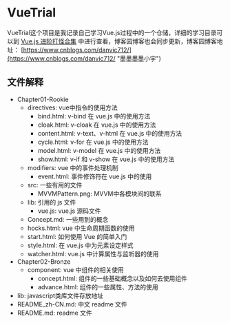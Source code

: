 # VueTrial
VueTrial这个项目是我记录自己学习Vue.js过程中的一个仓储，详细的学习目录可以到 [Vue.js 进阶打怪合集](https://lanesra712.github.io/2018/08/27/Vue-Overview/ "Vue.js 进阶打怪合集") 中进行查看，博客园博客也会同步更新，博客园博客地址： [https://www.cnblogs.com/danvic712/](https://www.cnblogs.com/danvic712/ "墨墨墨墨小宇") 

## 文件解释
+ Chapter01-Rookie
    - directives: vue中指令的使用方法
        - bind.html: v-bind 在 vue.js 中的使用方法
        - cloak.html: v-cloak 在 vue.js 中的使用方法
        - content.html: v-text、v-html 在 vue.js 中的使用方法
        - cycle.html: v-for 在 vue.js 中的使用方法
        - model.html: v-model 在 vue.js 中的使用方法
        - show.html: v-if 和 v-show 在 vue.js 中的使用方法
     - modifiers: vue 中的事件处理机制
        - event.html: 事件修饰符在 vue.js 中的使用
    - src: 一些有用的文件
        - MVVMPattern.png: MVVM中各模块间的联系
    - lib: 引用的 js 文件
        - vue.js: vue.js 源码文件
    - Concept.md: 一些用到的概念 
    - hocks.html: vue 中生命周期函数的使用
    - start.html: 如何使用 Vue 的简单入门
    - style.html: 在 vue.js 中为元素设定样式
    - watcher.html: vue.js 中计算属性与监听器的使用
+ Chapter02-Bronze
    - component: vue 中组件的相关使用
        - concept.html: 组件的一些基础概念以及如何去使用组件
        - advance.html: 组件的一些属性、方法的使用
+ lib: javascript类库文件存放地址
+ README_zh-CN.md: 中文 readme 文件 
+ README.md: readme 文件